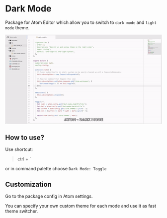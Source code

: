 # Dark Mode

Package for Atom Editor which allow you to switch to `dark mode` and `light mode` theme.

![Dark Mode](DarkMode640.gif)

## How to use?
Use shortcut:
> ctrl + \`

or in command palette choose `Dark Mode: Toggle`

## Customization
Go to the package config in Atom settings.

You can specify your own custom theme for each mode and use it as fast theme switcher.
